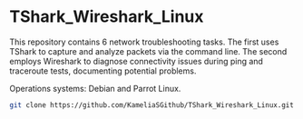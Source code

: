 # TShark_Wireshark_Linux
This repository contains 6 network troubleshooting tasks. The first uses TShark to capture and analyze packets via the command line. The second employs Wireshark to diagnose connectivity issues during ping and traceroute tests, documenting potential problems.

Operations systems: Debian and Parrot Linux.
```bash
git clone https://github.com/KameliaSGithub/TShark_Wireshark_Linux.git


